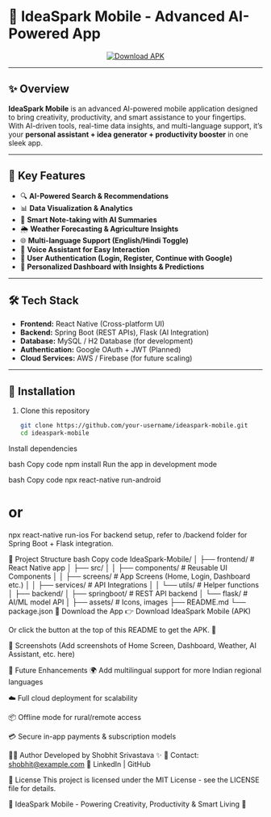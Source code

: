 # 🚀 IdeaSpark Mobile - Advanced AI-Powered App

<p align="center">
  <a href="https://drive.google.com/file/d/1xTAl_E_sIv2VZp3fYxtsD07KPLw85LNN/view?usp=sharing">
    <img src="https://img.shields.io/badge/⬇️%20Download%20APK-IdeaSpark%20Mobile-green?style=for-the-badge&logo=android" alt="Download APK">
  </a>
</p>

---

## ✨ Overview  
**IdeaSpark Mobile** is an advanced AI-powered mobile application designed to bring creativity, productivity, and smart assistance to your fingertips. With AI-driven tools, real-time data insights, and multi-language support, it’s your **personal assistant + idea generator + productivity booster** in one sleek app.

---

## 🌟 Key Features  

- 🔍 **AI-Powered Search & Recommendations**  
- 📊 **Data Visualization & Analytics**  
- 📝 **Smart Note-taking with AI Summaries**  
- 🌦️ **Weather Forecasting & Agriculture Insights**  
- 🌐 **Multi-language Support (English/Hindi Toggle)**  
- 🤖 **Voice Assistant for Easy Interaction**  
- 🔑 **User Authentication (Login, Register, Continue with Google)**  
- 🎯 **Personalized Dashboard with Insights & Predictions**  

---

## 🛠️ Tech Stack  

- **Frontend:** React Native (Cross-platform UI)  
- **Backend:** Spring Boot (REST APIs), Flask (AI Integration)  
- **Database:** MySQL / H2 Database (for development)  
- **Authentication:** Google OAuth + JWT (Planned)  
- **Cloud Services:** AWS / Firebase (for future scaling)  

---

## 📲 Installation  

1. Clone this repository  
   ```bash
   git clone https://github.com/your-username/ideaspark-mobile.git
   cd ideaspark-mobile
Install dependencies

bash
Copy code
npm install
Run the app in development mode

bash
Copy code
npx react-native run-android
# or
npx react-native run-ios
For backend setup, refer to /backend folder for Spring Boot + Flask integration.

📂 Project Structure
bash
Copy code
IdeaSpark-Mobile/
│
├── frontend/               # React Native app
│   ├── src/
│   │   ├── components/     # Reusable UI Components
│   │   ├── screens/        # App Screens (Home, Login, Dashboard etc.)
│   │   ├── services/       # API Integrations
│   │   └── utils/          # Helper functions
│
├── backend/
│   ├── springboot/         # REST API backend
│   └── flask/              # AI/ML model API
│
├── assets/                 # Icons, images
├── README.md
└── package.json
📲 Download the App
👉 Download IdeaSpark Mobile (APK)

Or click the button at the top of this README to get the APK. 🚀

📸 Screenshots
(Add screenshots of Home Screen, Dashboard, Weather, AI Assistant, etc. here)

🔮 Future Enhancements
🌍 Add multilingual support for more Indian regional languages

☁️ Full cloud deployment for scalability

📦 Offline mode for rural/remote access

💳 Secure in-app payments & subscription models

👨‍💻 Author
Developed by Shobhit Srivastava ✨
📧 Contact: shobhit@example.com
🔗 LinkedIn | GitHub

📝 License
This project is licensed under the MIT License - see the LICENSE file for details.

🚀 IdeaSpark Mobile - Powering Creativity, Productivity & Smart Living 🌱




